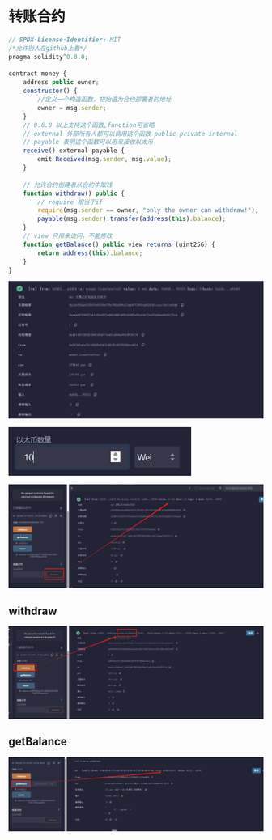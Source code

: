 # 转账合约

```javascript
// SPDX-License-Identifier: MIT 
/*允许别人在github上看*/
pragma solidity^0.8.0;

contract money {
    address public owner;
    constructor() {
        //定义一个构造函数，初始值为合约部署者的地址
        owner = msg.sender;
    }
    // 0.6.0 以上支持这个函数,function可省略
    // external 外部所有人都可以调用这个函数 public private internal
    // payable 表明这个函数可以用来接收以太币
    receive() external payable { 
        emit Received(msg.sender, msg.value);
    }

    // 允许合约创建者从合约中取钱
    function withdraw() public {
        // require 相当于if
        require(msg.sender == owner, "only the owner can withdraw!");
        payable(msg.sender).transfer(address(this).balance);
    }
    // view 只用来访问，不能修改
    function getBalance() public view returns (uint256) {
        return address(this).balance;
    }
}
```

![](./pic/1-1.png)

![](pic/1-2.png)

![](pic/1-3.png)

## withdraw

![](pic/1-4.png)

## getBalance

![](pic/1-5.png)

